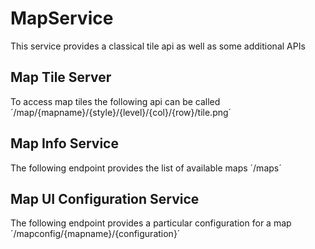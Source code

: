 # MapService
This service provides a classical tile api as well as some additional APIs

## Map Tile Server
To access map tiles the following api can be called
´/map/{mapname}/{style}/{level}/{col}/{row}/tile.png´

## Map Info Service
The following endpoint provides the list of available maps
´/maps´

## Map UI Configuration Service
The following endpoint provides a particular configuration for a map
´/mapconfig/{mapname}/{configuration}´
